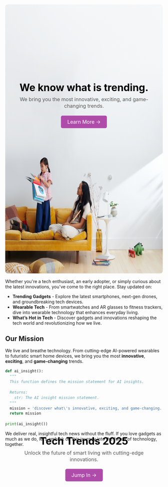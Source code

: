 # <span style="display:none;">Latest Trends in Gadgets and Technology</span>

<div style="position: relative; text-align: center; width: 100%; max-width: 100%; margin: 0 auto; margin-top: -15%;">

  <picture>
    <source srcset="assets/learnmore-small.webp 300w, assets/learnmore.webp 1000w" sizes="100vw" type="image/webp">
    <img src="assets/learnmore.webp" alt="Couple Exploring New Tech Updates" width="757" height="859" style="border-radius: 8px;">
  </picture>

  <div style="position: absolute; top: 30%; left: 50%; transform: translate(-50%, -50%); width: 90%; max-width: 800px; padding: 0 20px; z-index: 2; margin-top: 8%;">
    <h1 style="font-size: 2rem; margin-bottom: 0.5rem; color: #000;">We know what is trending.</h1>
    <p style="font-size: 1rem; color: #555; margin: 0;line-height:1.3rem">We bring you the most innovative, exciting, and game-changing trends.</p>
    <a href="https://www.instagram.com/aitrends.now/" style="text-decoration: none; display: inline-block; padding: 10px 20px; margin-top: 20px; background-color:rgb(175, 76, 170); color: white; border-radius: 5px; font-size: 1rem;">Learn More →</a>
  </div>
</div>

Whether you're a tech enthusiast, an early adopter, or simply curious about the latest innovations, you've come to the right place. Stay updated on:

- **Trending Gadgets** - Explore the latest smartphones, next-gen drones, and groundbreaking tech devices.
- **Wearable Tech** - From smartwatches and AR glasses to fitness trackers, dive into wearable technology that enhances everyday living.
- **What’s Hot in Tech** - Discover gadgets and innovations reshaping the tech world and revolutionizing how we live.

## Our Mission

We live and breathe technology. From cutting-edge AI-powered wearables to futuristic smart home devices, we bring you the most **innovative**, **exciting**, and **game-changing** trends.

```python
def ai_insight():
  """
  This function defines the mission statement for AI insights.

  Returns:
    str: The AI insight mission statement.
  """
  mission = 'discover what\'s innovative, exciting, and game-changing.'
  return mission

print(ai_insight())

```

We deliver real, insightful tech news without the fluff. If you love gadgets as much as we do, let’s embark on this journey into the future of technology, together.

<div style="position: relative; text-align: center; width: 100%; max-width: 100%; margin: 0 auto; background-image: url('assets/learnmore.webp'); background-size: cover; background-position: center;">

  <div style="position: absolute; top: 30%; left: 50%; transform: translate(-50%, -50%); width: 90%; max-width: 800px; padding: 0 20px; z-index: 2;">
    <h1 style="font-size: 2rem; margin-bottom: 0.5rem; color: #000;">Tech Trends 2025</h1>
    <p style="font-size: 1rem; color: #555; margin: 0;line-height:1.3rem">Unlock the future of smart living with cutting-edge innovations.</p>
    <a href="https://www.threads.net/@aitrends.now" style="text-decoration: none; display: inline-block; padding: 10px 20px; margin-top: 20px; background-color:rgb(175, 76, 170); color: white; border-radius: 5px; font-size: 1rem;">Jump In →</a>
  </div>
</div>
